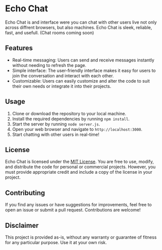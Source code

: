 # Echo Chat

Echo Chat is and interface were you can chat with other users live not only across diffrent browsers, but also machines. Echo Chat is sleek, reliable, fast, and usefull. 
(Chat rooms coming soon)

## Features

- Real-time messaging: Users can send and receive messages instantly without needing to refresh the page.
- Simple interface: The user-friendly interface makes it easy for users to join the conversation and interact with each other.
- Customizable: Users can easily customize and alter the code to suit their own needs or integrate it into their projects.

## Usage

1. Clone or download the repository to your local machine.
2. Install the required dependencies by running `npm install`.
3. Start the server by running `node server.js`.
4. Open your web browser and navigate to `http://localhost:3000`.
5. Start chatting with other users in real-time!

## License

Echo Chat is licensed under the [MIT License](LICENSE). You are free to use, modify, and distribute the code for personal or commercial projects. However, you must provide appropriate credit and include a copy of the license in your project.

## Contributing

If you find any issues or have suggestions for improvements, feel free to open an issue or submit a pull request. Contributions are welcome!

## Disclaimer

This project is provided as-is, without any warranty or guarantee of fitness for any particular purpose. Use it at your own risk.

